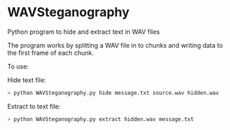 # WAVSteganography
Python program to hide and extract text in WAV files

The program works by splitting a WAV file in to chunks and writing data to the first frame of each chunk. 

To use:

Hide text file:
```bash
> python WAVSteganography.py hide message.txt source.wav hidden.wav
```

Extract to text file:
```bash
> python WAVSteganography.py extract hidden.wav message.txt
```
